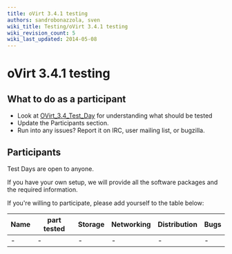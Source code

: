 ```yaml
---
title: oVirt 3.4.1 testing
authors: sandrobonazzola, sven
wiki_title: Testing/oVirt 3.4.1 testing
wiki_revision_count: 5
wiki_last_updated: 2014-05-08
---
```


# oVirt 3.4.1 testing

## What to do as a participant

*   Look at [OVirt_3.4_Test_Day](OVirt_3.4_Test_Day) for understanding what should be tested
*   Update the Participants section.
*   Run into any issues? Report it on IRC, user mailing list, or bugzilla.

## Participants

Test Days are open to anyone.

If you have your own setup, we will provide all the software packages and the required information.

If you're willing to participate, please add yourself to the table below:

| Name | part tested | Storage | Networking | Distribution | Bugs |
|------|-------------|---------|------------|--------------|------|
| -    | -           | -       | -          | -            | -    |
